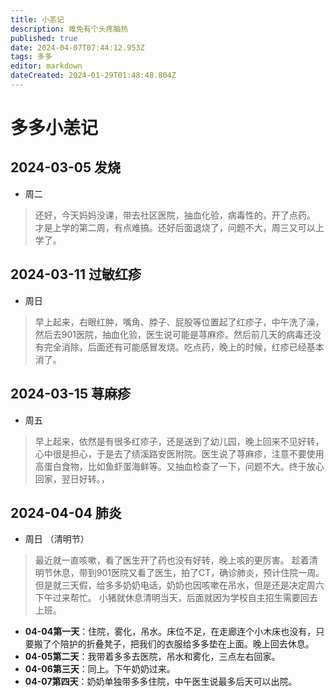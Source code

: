 ```yaml
---
title: 小恙记
description: 难免有个头疼脑热
published: true
date: 2024-04-07T07:44:12.953Z
tags: 多多
editor: markdown
dateCreated: 2024-01-29T01:48:48.804Z
---
```


# 多多小恙记
 
 ## 2024-03-05 发烧
 - 周二
 > 还好，今天妈妈没课，带去社区医院，抽血化验，病毒性的，开了点药。  才是上学的第二周，有点难搞。还好后面退烧了，问题不大，周三又可以上学了。
 
## 2024-03-11 过敏红疹
- 周日
> 早上起来，右眼红肿，嘴角、脖子、屁股等位置起了红疹子，中午洗了澡，然后去901医院，抽血化验，医生说可能是荨麻疹。然后前几天的病毒还没有完全消除，后面还有可能感冒发烧。吃点药，晚上的时候，红疹已经基本消了。

## 2024-03-15 荨麻疹
- 周五
> 早上起来，依然是有很多红疹子，还是送到了幼儿园，晚上回来不见好转，心中很是担心，于是去了绩溪路安医附院。医生说了荨麻疹，注意不要使用高蛋白食物，比如鱼虾蛋海鲜等。又抽血检查了一下，问题不大。终于放心回家，翌日好转。，

## 2024-04-04 肺炎
- 周日 （清明节）
> 最近就一直咳嗽，看了医生开了药也没有好转，晚上咳的更厉害。
> 趁着清明节休息，带到901医院又看了医生，拍了CT，确诊肺炎，预计住院一周。
> 但是就三天假，给多多奶奶电话，奶奶也因咳嗽在吊水，但是还是决定周六下午过来帮忙。
> 小猪就休息清明当天，后面就因为学校自主招生需要回去上班。

- **04-04第一天**：住院，雾化，吊水。床位不足，在走廊连个小木床也没有，只要搬了个陪护的折叠凳子，把我们的衣服给多多垫在上面。晚上回去休息。
- **04-05第二天**：我带着多多去医院，吊水和雾化，三点左右回家。
- **04-06第三天**：同上。下午奶奶过来。
- **04-07第四天**：奶奶单独带多多住院，中午医生说最多后天可以出院。